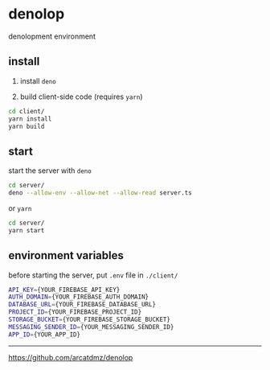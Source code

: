 # denolop

denolopment environment

## install

1. install `deno`

2. build client-side code (requires `yarn`)

```sh
cd client/
yarn install
yarn build
```

## start

start the server with `deno`

```sh
cd server/
deno --allow-env --allow-net --allow-read server.ts
```

or `yarn`

```sh
cd server/
yarn start
```

## environment variables

before starting the server, put `.env` file in `./client/`

```sh
API_KEY={YOUR_FIREBASE_API_KEY}
AUTH_DOMAIN={YOUR_FIREBASE_AUTH_DOMAIN}
DATABASE_URL={YOUR_FIREBASE_DATABASE_URL}
PROJECT_ID={YOUR_FIREBASE_PROJECT_ID}
STORAGE_BUCKET={YOUR_FIREBASE_STORAGE_BUCKET}
MESSAGING_SENDER_ID={YOUR_MESSAGING_SENDER_ID}
APP_ID={YOUR_APP_ID}
```

---

https://github.com/arcatdmz/denolop
